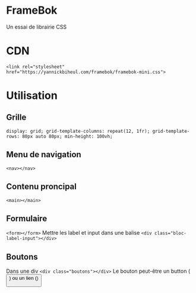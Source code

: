 # FrameBok
Un essai de librairie CSS 
# CDN
`<link rel="stylesheet" href="https://yannickbiheul.com/framebok/framebok-mini.css">`
# Utilisation
## Grille
`display: grid;
grid-template-columns: repeat(12, 1fr);
grid-template-rows: 80px auto 80px;
min-height: 100vh;`
## Menu de navigation
`<nav></nav>`
## Contenu proncipal
`<main></main>`
## Formulaire
`<form></form>`
Mettre les label et input dans une balise 
`<div class="bloc-label-input"></div>`
## Boutons
Dans une div
`<div class="boutons"></div>`
Le bouton peut-être un button (<button>) ou un lien (<a>)
